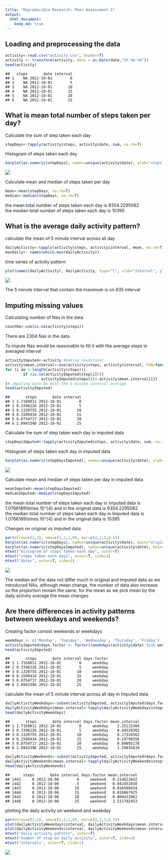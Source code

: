 ```yaml
---
title: "Reproducible Research: Peer Assessment 1"
output: 
  html_document:
    keep_md: true
---
```



## Loading and preprocessing the data

```r
activity<-read.csv("activity.csv", header=T)
activity <- transform(activity, date = as.Date(date,"%Y-%m-%d"))
head(activity)
```

```
##   steps       date interval
## 1    NA 2012-10-01        0
## 2    NA 2012-10-01        5
## 3    NA 2012-10-01       10
## 4    NA 2012-10-01       15
## 5    NA 2012-10-01       20
## 6    NA 2012-10-01       25
```
## What is mean total number of steps taken per day?

Calculate the sum of step taken each day


```r
stepDays<-tapply(activity$steps, activity$date, sum, na.rm=T)
```

Histogram of steps taken each day


```r
barplot(as.numeric(stepDays), names=unique(activity$date), ylab="steps taken each days", xlab="dates", main="Histogram of steps taken each day")
```

![](PA1_template_files/figure-html/stephistogram-1.png)<!-- -->

Calculate mean and median of steps taken per day


```r
mean<-mean(stepDays, na.rm=T)
median<-median(stepDays, na.rm=T)
```

the mean total number of steps taken each day is 9354.2295082  
the median total number of steps taken each day is 10395

## What is the average daily activity pattern?
calculate the mean of 5 minute interval across all day

```r
dailyActivity<-tapply(activity$steps, activity$interval, mean, na.rm=T)
maxDaily<- names(which.max(dailyActivity))
```

time series of activity pattern


```r
plot(names(dailyActivity), dailyActivity, type="l", xlab="Interval", ylab="number of step on daily activity", main="daily activity pattern")
```

![](PA1_template_files/figure-html/timeSeriesActivity-1.png)<!-- -->

The 5 minute interval that contain the maximum is on 835 interval

## Imputing missing values
Calculating number of Nas in the data

```r
countNa<-sum(is.na(activity$steps))
```

There are 2304 Nas in the data

To impute Nas would be reasonable to fill it with the average steps in averaged interval 


```r
activityImputed<-activity #making newdataset
activity$mean.interval<-ave(activity$steps, activity$interval, FUN=function(X) mean(X, na.rm=T))# assign new column of interval mean to each observation
for (i in 1:length(activity$steps)){
        if (is.na(activityImputed$step[i])){
                activityImputed$steps[i]<-activity$mean.interval[i]}
}# imputing each Na with the 5 minute interval average
head(activityImputed)
```

```
##       steps       date interval
## 1 1.7169811 2012-10-01        0
## 2 0.3396226 2012-10-01        5
## 3 0.1320755 2012-10-01       10
## 4 0.1509434 2012-10-01       15
## 5 0.0754717 2012-10-01       20
## 6 2.0943396 2012-10-01       25
```

Calculate the sum of step taken each day in imputed data


```r
stepDaysImputed<-tapply(activityImputed$steps, activity$date, sum, na.rm=T)
```

Histogram of steps taken each day in imputed data


```r
barplot(as.numeric(stepDaysImputed), names=unique(activity$date), ylab="steps taken each days", xlab="dates", main="Histogram of steps taken each day Imputed Nas")
```

![](PA1_template_files/figure-html/stephistogramImputed-1.png)<!-- -->

Calculate mean and median of steps taken per day in imputed data


```r
meanImputed<-mean(stepDaysImputed)
medianImputed<-median(stepDaysImputed)
```

the mean total number of steps taken each day in Imputed data is 1.0766189\times 10^{4} and in the original data is 9354.2295082  
the median total number of steps taken each day in Imputed data is 1.0766189\times 10^{4} and in the original data is 10395

Changes on original vs imputed data

```r
par(mfrow=c(2,1), oma=c(2,1,1,0), mar=c(2,2,2,0.5))
barplot(as.numeric(stepDays), names=unique(activity$date), main="original data")
barplot(as.numeric(stepDaysImputed), names=unique(activity$date), main="imputed data")
mtext("Histogram of steps taken each day", outer=T)
mtext("steps taken each days", outer=T, side=2)
mtext("dates", outer=T, side=1)
```

![](PA1_template_files/figure-html/comparison-1.png)<!-- -->

The median aof the data not differ much in original and imputed data as we introduced  NAs, although  mean change, the number of data also increase so the proportion remain the same. for the mean as we pick mean by the daily activity average the mean changes

## Are there differences in activity patterns between weekdays and weekends?

Creating factor consist weekends or weekdays


```r
weekdays <- c('Monday', 'Tuesday', 'Wednesday', 'Thursday', 'Friday')
activityImputed$days.factor <- factor((weekdays(activity$date) %in% weekdays), levels=c(FALSE, TRUE), labels=c('weekend', 'weekday')) 
head(activityImputed)
```

```
##       steps       date interval days.factor
## 1 1.7169811 2012-10-01        0     weekday
## 2 0.3396226 2012-10-01        5     weekday
## 3 0.1320755 2012-10-01       10     weekday
## 4 0.1509434 2012-10-01       15     weekday
## 5 0.0754717 2012-10-01       20     weekday
## 6 2.0943396 2012-10-01       25     weekday
```

calculate the mean of 5 minute interval across all day in Imputed data

```r
dailyActivityWeekdays<-subset(activityImputed, activityImputed$days.factor=="weekday")
dailyActivityWeekdays$mean.interval<-tapply(dailyActivityWeekdays$steps, dailyActivityWeekdays$interval, mean)
head(dailyActivityWeekdays)
```

```
##       steps       date interval days.factor mean.interval
## 1 1.7169811 2012-10-01        0     weekday    2.25115304
## 2 0.3396226 2012-10-01        5     weekday    0.44528302
## 3 0.1320755 2012-10-01       10     weekday    0.17316562
## 4 0.1509434 2012-10-01       15     weekday    0.19790356
## 5 0.0754717 2012-10-01       20     weekday    0.09895178
## 6 2.0943396 2012-10-01       25     weekday    1.59035639
```

```r
dailyActivityWeekends<-subset(activityImputed, activityImputed$days.factor=="weekend")
dailyActivityWeekends$mean.interval<-tapply(dailyActivityWeekends$steps, dailyActivityWeekends$interval, mean)
head(dailyActivityWeekends)
```

```
##      steps       date interval days.factor mean.interval
## 1441     0 2012-10-06        0     weekend   0.214622642
## 1442     0 2012-10-06        5     weekend   0.042452830
## 1443     0 2012-10-06       10     weekend   0.016509434
## 1444     0 2012-10-06       15     weekend   0.018867925
## 1445     0 2012-10-06       20     weekend   0.009433962
## 1446     0 2012-10-06       25     weekend   3.511792453
```

plotting the daily activity on weekend and weekday


```r
par(mfrow=c(2,1), oma=c(2,1,1,0), mar=c(2,2,2,0.5))
plot(dailyActivityWeekdays$interval, dailyActivityWeekdays$mean.interval, type="l", main="original data")
plot(dailyActivityWeekends$interval, dailyActivityWeekends$mean.interval, type="l", main="imputed data")
mtext("daily activity pattern", outer=T)
mtext("number of step on daily activity", outer=T, side=2)
mtext("intervals", outer=T, side=1)
```

![](PA1_template_files/figure-html/timeSeriesActivityOnDaysFactor-1.png)<!-- -->
